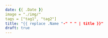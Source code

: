 ```yaml
---
date: {{ .Date }}
image = "./img/" 
tags = ["tag1", "tag2"] 
title: "{{ replace .Name "-" " " | title }}"
draft: true
---
```


